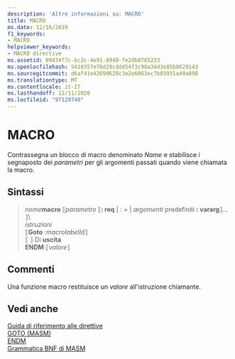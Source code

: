 ```yaml
---
description: 'Altre informazioni su: MACRO'
title: MACRO
ms.date: 12/16/2019
f1_keywords:
- MACRO
helpviewer_keywords:
- MACRO directive
ms.assetid: 89434f7c-bc2c-4e91-8940-fe2db8785233
ms.openlocfilehash: 5410357e76d28cddd54f3c90a34d3e85b8629143
ms.sourcegitcommit: d6af41e42699628c3e2e6063ec7b03931a49a098
ms.translationtype: MT
ms.contentlocale: it-IT
ms.lasthandoff: 12/11/2020
ms.locfileid: "97129740"
---
```

# <a name="macro"></a>MACRO

Contrassegna un blocco di macro denominato *Name* e stabilisce i segnaposto dei *parametri* per gli argomenti passati quando viene chiamata la macro.

## <a name="syntax"></a>Sintassi

> *nome***macro** ⟦*parametro* ⟦**: req** | : =  |  *argomenti* predefiniti **: vararg**⟧... ⟧\  
> *istruzioni*\
⟦**Goto** :*macrolabelId*⟧ \
> ⟦ ⟧ Di **uscita**\
> **ENDM** ⟦*valore*⟧

## <a name="remarks"></a>Commenti

Una funzione macro restituisce un *valore* all'istruzione chiamante.

## <a name="see-also"></a>Vedi anche

[Guida di riferimento alle direttive](directives-reference.md)\
[GOTO (MASM)](goto-masm.md)\
[ENDM](endm.md)\
[Grammatica BNF di MASM](masm-bnf-grammar.md)
